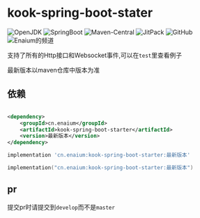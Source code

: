 # kook-spring-boot-stater

![OpenJDK](https://img.shields.io/badge/OpenJDK-21-white?style=flat-square&logo=OpenJDK)
![SpringBoot](https://img.shields.io/badge/SpringBoot-3.4-green?style=flat-square&logo=SpringBoot)
![Maven-Central](https://img.shields.io/maven-central/v/cn.enaium/kook-spring-boot-starter?style=flat-square)
![JitPack](https://img.shields.io/jitpack/version/com.github.Enaium/kook-spring-boot-starter?style=flat-square)
![GitHub](https://img.shields.io/github/license/enaium/kook-spring-boot-starter?style=flat-square)
![Enaium的频道](https://www.kookapp.cn/api/v3/badge/guild?style=0&guild_id=7057670786047912)

支持了所有的Http接口和Websocket事件,可以在`test`里查看例子

最新版本以maven仓库中版本为准

## 依赖

```xml

<dependency>
    <groupId>cn.enaium</groupId>
    <artifactId>kook-spring-boot-starter</artifactId>
    <version>最新版本</version>
</dependency>
```

```groovy
implementation 'cn.enaium:kook-spring-boot-starter:最新版本'
```

```kts
implementation("cn.enaium:kook-spring-boot-starter:最新版本")
```

## pr

提交pr时请提交到`develop`而不是`master`